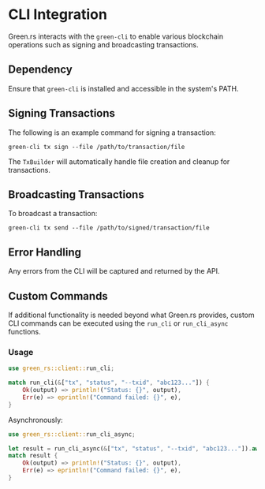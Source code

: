 # CLI Integration

Green.rs interacts with the `green-cli` to enable various blockchain operations such as signing and broadcasting transactions.

## Dependency

Ensure that `green-cli` is installed and accessible in the system's PATH.

## Signing Transactions

The following is an example command for signing a transaction:

```shell
green-cli tx sign --file /path/to/transaction/file
```

The `TxBuilder` will automatically handle file creation and cleanup for transactions.

## Broadcasting Transactions

To broadcast a transaction:

```shell
green-cli tx send --file /path/to/signed/transaction/file
```

## Error Handling

Any errors from the CLI will be captured and returned by the API.

## Custom Commands

If additional functionality is needed beyond what Green.rs provides, custom CLI commands can be executed using the `run_cli` or `run_cli_async` functions.

### Usage

```rust
use green_rs::client::run_cli;

match run_cli(&["tx", "status", "--txid", "abc123..."]) {
    Ok(output) => println!("Status: {}", output),
    Err(e) => eprintln!("Command failed: {}", e),
}
```

Asynchronously:

```rust
use green_rs::client::run_cli_async;

let result = run_cli_async(&["tx", "status", "--txid", "abc123..."]).await;
match result {
    Ok(output) => println!("Status: {}", output),
    Err(e) => eprintln!("Command failed: {}", e),
}
```


